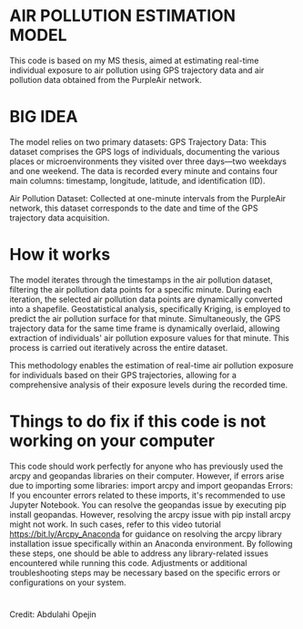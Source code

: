 # AIR POLLUTION ESTIMATION MODEL
This code is based on my MS thesis, aimed at estimating real-time individual exposure to air pollution using GPS trajectory data and air pollution data obtained from the PurpleAir network.

# BIG IDEA
The model relies on two primary datasets:
GPS Trajectory Data: This dataset comprises the GPS logs of individuals, documenting the various places or microenvironments they visited over three days—two weekdays and one weekend. The data is recorded every minute and contains four main columns: timestamp, longitude, latitude, and identification (ID).

Air Pollution Dataset: Collected at one-minute intervals from the PurpleAir network, this dataset corresponds to the date and time of the GPS trajectory data acquisition.

# How it works
The model iterates through the timestamps in the air pollution dataset, filtering the air pollution data points for a specific minute. During each iteration, the selected air pollution data points are dynamically converted into a shapefile. Geostatistical analysis, specifically Kriging, is employed to predict the air pollution surface for that minute. Simultaneously, the GPS trajectory data for the same time frame is dynamically overlaid, allowing extraction of individuals' air pollution exposure values for that minute. This process is carried out iteratively across the entire dataset.

This methodology enables the estimation of real-time air pollution exposure for individuals based on their GPS trajectories, allowing for a comprehensive analysis of their exposure levels during the recorded time.

# Things to do fix if this code is not working on your computer
This code should work perfectly for anyone who has previously used the arcpy and geopandas libraries on their computer. However, if errors arise due to importing some libraries:
import arcpy and import geopandas Errors: If you encounter errors related to these imports, it's recommended to use Jupyter Notebook. You can resolve the geopandas issue by executing pip install geopandas. However, resolving the arcpy issue with pip install arcpy might not work. In such cases, refer to this video tutorial https://bit.ly/Arcpy_Anaconda for guidance on resolving the arcpy library installation issue specifically within an Anaconda environment.
By following these steps, one should be able to address any library-related issues encountered while running this code. Adjustments or additional troubleshooting steps may be necessary based on the specific errors or configurations on your system.



#
Credit: Abdulahi Opejin